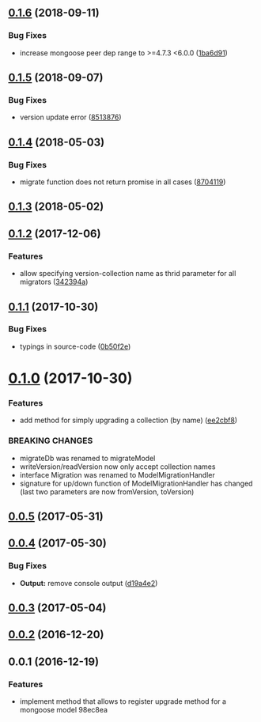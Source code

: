<a name="0.1.6"></a>
## [0.1.6](https://github.com/hellivan/mongoose-model-migration/compare/v0.1.5...v0.1.6) (2018-09-11)


### Bug Fixes

* increase mongoose peer dep range to >=4.7.3 <6.0.0 ([1ba6d91](https://github.com/hellivan/mongoose-model-migration/commit/1ba6d91))



<a name="0.1.5"></a>
## [0.1.5](https://github.com/hellivan/mongoose-model-migration/compare/v0.1.4...v0.1.5) (2018-09-07)


### Bug Fixes

* version update error ([8513876](https://github.com/hellivan/mongoose-model-migration/commit/8513876))



<a name="0.1.4"></a>
## [0.1.4](https://github.com/hellivan/mongoose-model-migration/compare/v0.1.3...v0.1.4) (2018-05-03)


### Bug Fixes

* migrate function does not return promise in all cases ([8704119](https://github.com/hellivan/mongoose-model-migration/commit/8704119))



<a name="0.1.3"></a>
## [0.1.3](https://github.com/hellivan/mongoose-model-migration/compare/v0.1.2...v0.1.3) (2018-05-02)



<a name="0.1.2"></a>
## [0.1.2](https://github.com/hellivan/mongoose-model-migration/compare/v0.1.1...v0.1.2) (2017-12-06)


### Features

* allow specifying version-collection name as thrid parameter for all migrators ([342394a](https://github.com/hellivan/mongoose-model-migration/commit/342394a))



<a name="0.1.1"></a>
## [0.1.1](https://github.com/hellivan/mongoose-model-migration/compare/v0.1.0...v0.1.1) (2017-10-30)


### Bug Fixes

* typings in source-code ([0b50f2e](https://github.com/hellivan/mongoose-model-migration/commit/0b50f2e))



<a name="0.1.0"></a>
# [0.1.0](https://github.com/hellivan/mongoose-model-migration/compare/v0.0.5...v0.1.0) (2017-10-30)


### Features

* add method for simply upgrading a collection (by name) ([ee2cbf8](https://github.com/hellivan/mongoose-model-migration/commit/ee2cbf8))


### BREAKING CHANGES

* migrateDb was renamed to migrateModel
* writeVersion/readVersion now only accept collection names
* interface Migration was renamed to ModelMigrationHandler
* signature for up/down function of ModelMigrationHandler has changed (last two parameters are now fromVersion, toVersion)



<a name="0.0.5"></a>
## [0.0.5](https://github.com/hellivan/mongoose-model-migration/compare/v0.0.4...v0.0.5) (2017-05-31)



<a name="0.0.4"></a>
## [0.0.4](https://github.com/hellivan/mongoose-model-migration/compare/v0.0.3...v0.0.4) (2017-05-30)


### Bug Fixes

* **Output:** remove console output ([d19a4e2](https://github.com/hellivan/mongoose-model-migration/commit/d19a4e2))



<a name="0.0.3"></a>
## [0.0.3](https://github.com/hellivan/mongoose-model-migration/compare/v0.0.2...v0.0.3) (2017-05-04)



<a name="0.0.2"></a>
## [0.0.2](https://github.com/hellivan/mongoose-model-migration/compare/v0.0.1...v0.0.2) (2016-12-20)



<a name="0.0.1"></a>
## 0.0.1 (2016-12-19)


### Features

* implement method that allows to register upgrade method for a mongoose model 98ec8ea



